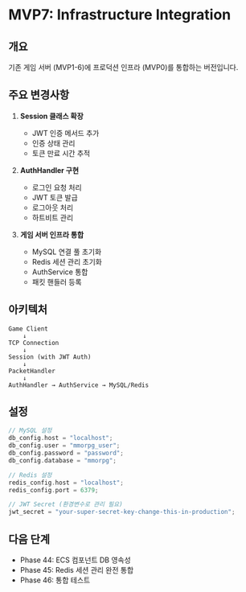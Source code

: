 # MVP7: Infrastructure Integration

## 개요

기존 게임 서버 (MVP1-6)에 프로덕션 인프라 (MVP0)를 통합하는 버전입니다.

## 주요 변경사항

1. **Session 클래스 확장**
   - JWT 인증 메서드 추가
   - 인증 상태 관리
   - 토큰 만료 시간 추적

2. **AuthHandler 구현**
   - 로그인 요청 처리
   - JWT 토큰 발급
   - 로그아웃 처리
   - 하트비트 관리

3. **게임 서버 인프라 통합**
   - MySQL 연결 풀 초기화
   - Redis 세션 관리 초기화
   - AuthService 통합
   - 패킷 핸들러 등록

## 아키텍처

```
Game Client
    ↓
TCP Connection
    ↓
Session (with JWT Auth)
    ↓
PacketHandler
    ↓
AuthHandler → AuthService → MySQL/Redis
```

## 설정

```cpp
// MySQL 설정
db_config.host = "localhost";
db_config.user = "mmorpg_user";
db_config.password = "password";
db_config.database = "mmorpg";

// Redis 설정
redis_config.host = "localhost";
redis_config.port = 6379;

// JWT Secret (환경변수로 관리 필요)
jwt_secret = "your-super-secret-key-change-this-in-production";
```

## 다음 단계

- Phase 44: ECS 컴포넌트 DB 영속성
- Phase 45: Redis 세션 관리 완전 통합
- Phase 46: 통합 테스트